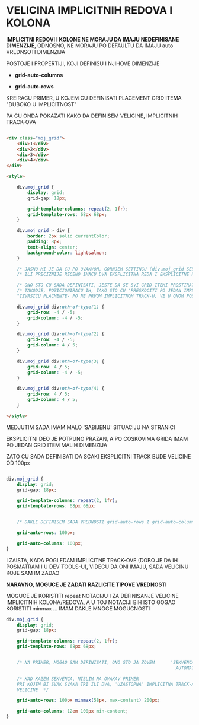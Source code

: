 # VELICINA IMPLICITNIH REDOVA I KOLONA

**IMPLICITNI REDOVI I KOLONE NE MORAJU DA IMAJU NEDEFINISANE DIMENZIJE**, ODNOSNO, NE MORAJU PO DEFAULTU DA IMAJU auto VREDNSOTI DIMENZIJA

POSTOJE I PROPERTIJI, KOJI DEFINISU I NJIHOVE DIMENZIJE

- **grid-auto-columns**

- **grid-auto-rows**

KREIRACU PRIMER, U KOJEM CU DEFINISATI PLACEMENT GRID ITEMA "DUBOKO U IMPLICITNOST"

PA CU ONDA POKAZATI KAKO DA DEFINISEM VELICINE, IMPLICITNIH TRACK-OVA

```HTML

<div class="moj_grid">
    <div>1</div>
    <div>2</div>
    <div>3</div>
    <div>4</div>
</div>

<style>

    div.moj_grid {
        display: grid;
        grid-gap: 18px;

        grid-template-columns: repeat(2, 1fr);
        grid-template-rows: 68px 68px;
    }

    div.moj_grid > div {
        border: 2px solid currentColor;
        padding: 8px;
        text-align: center;
        background-color: lightsalmon;
    }

    /* JASNO MI JE DA CU PO OVAKVOM, GORNJEM SETTINGU (div.moj_grid SELECTOR) IMATI DVA REDA I DVE KOLONE */
    /* ILI PRECIZNIJE RECENO IMACU DVA EKSPLICITNA REDA I EKSPLICITNE KOLONE */

    /* ONO STO CU SADA DEFINISATI, JESTE DA SE SVI GRID ITEMI PROSTIRATI PO EKSPLICITNOSTI */
    /* TAKODJE, POZICIONIRACU IH, TAKO STO CU 'PRESKOCITI PO JEDAN IMPLICITNI TRACK, U SVAKOM SMERU', ODNOSNO 
    "IZVRSICU PLACMENTE- PO NE PRVOM IMPLICITNOM TRACK-U, VE U ONOM POSLE PRVOG" (KAD KAZEM PRVI MISLIM NA ONAJ SUSEDNI TRACK EKSPLICITNOG TRACK-A) */

    div.moj_grid div:nth-of-type(1) {
        grid-row: -4 / -5;
        grid-column: -4 / -5;
    }

    div.moj_grid div:nth-of-type(2) {
        grid-row: -4 / -5;
        grid-column: 4 / 5;
    }

    div.moj_grid div:nth-of-type(3) {
        grid-row: 4 / 5;
        grid-column: -4 / -5;
    }

    div.moj_grid div:nth-of-type(4) {
        grid-row: 4 / 5;
        grid-column: 4 / 5;
    }

</style>

```

MEDJUTIM SADA IMAM MALO 'SABIJENU' SITUACIJU NA STRANICI

EKSPLICITNI DEO JE POTPUNO PRAZAN, A PO COSKOVIMA GRIDA IMAM PO JEDAN GRID ITEM MALIH DIMENZIJA

ZATO CU SADA DEFINISATI DA SCAKI EKSPLICITNI TRACK BUDE VELICINE OD 100px

```CSS

div.moj_grid {
    display: grid;
    grid-gap: 18px;

    grid-template-columns: repeat(2, 1fr);
    grid-template-rows: 68px 68px;


    /* DAKLE DEFINISEM SADA VREDNOSTI grid-auto-rows I grid-auto-columns PROPERTIJA */

    grid-auto-rows: 100px;

    grid-auto-columns: 100px;
}

```

I ZAISTA, KADA POGLEDAM IMPLICITNE TRACK-OVE (DOBO JE DA IH POSMATRAM I U DEV TOOLS-U), VIDECU DA ONI IMAJU, SADA VELICINU KOJE SAM IM ZADAO

**NARAVNO, MOGUCE JE ZADATI RAZLICITE TIPOVE VREDNOSTI**

MOGUCE JE KORISTITI repeat NOTACIJU I ZA DEFINISANJE VELICINE IMPLICITNIH KOLONA/REDOVA, A U TOJ NOTACIJI BIH ISTO GOGAO KORISTITI minmax ... IMAM DAKLE MNOGE MOGUCNOSTI

```CSS
div.moj_grid {
    display: grid;
    grid-gap: 18px;

    grid-template-columns: repeat(2, 1fr);
    grid-template-rows: 68px 68px;


    /* NA PRIMER, MOGAO SAM DEFINISATI, ONO STO JA ZOVEM      'SEKVENCA VELICINA ZA 
                                                                AUTOMATSKE' TRACK-OVE */

    /* KAD KAZEM SEKVENCA, MISLIM NA OVAKAV PRIMER 
    PRI KOJEM BI SVAK SVAKA TRI ILI DVA, 'UZASTOPNA' IMPLICITNA TRACK-A IMALA DEFINISANE 
    VELICINE  */

    grid-auto-rows: 100px minmax(58px, max-content) 200px;

    grid-auto-columns: 12em 100px min-content;
}
```
